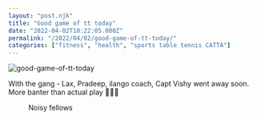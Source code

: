 ```yaml
---
layout: "post.njk"
title: "Good game of tt today"
date: "2022-04-02T10:22:05.000Z"
permalink: "/2022/04/02/good-game-of-tt-today/"
categories: ["fitness", "health", "sports table tennis CATTA"]
---
```


![good-game-of-tt-today](/assets/images/image28.jpg)

<!-- wp:paragraph -->
<p>With the gang - Lax, Pradeep, ilango coach, Capt Vishy went away soon. More banter than actual play 🤦‍♂️🏓 </p>
<!-- /wp:paragraph -->

<!-- wp:image {"id":280,"sizeSlug":"large"} -->
<figure class="wp-block-image size-large"><figcaption>Noisy fellows</figcaption></figure>
<!-- /wp:image -->
